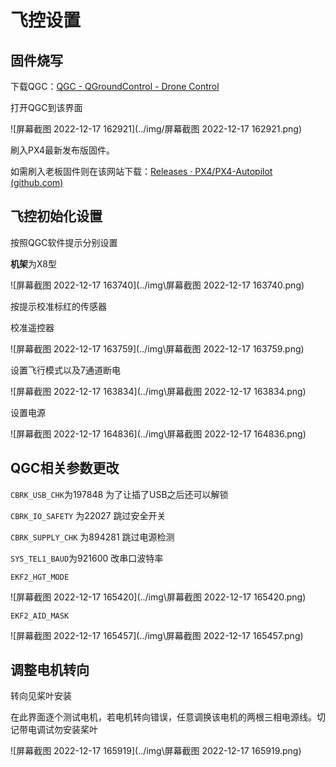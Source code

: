 # 飞控设置

## 固件烧写

下载QGC：[QGC - QGroundControl - Drone Control](http://qgroundcontrol.com/)

打开QGC到该界面

![屏幕截图 2022-12-17 162921](../img/屏幕截图 2022-12-17 162921.png)

刷入PX4最新发布版固件。

如需刷入老板固件则在该网站下载：[Releases · PX4/PX4-Autopilot (github.com)](https://github.com/PX4/PX4-Autopilot/releases)

## 飞控初始化设置

按照QGC软件提示分别设置

**机架**为X8型

![屏幕截图 2022-12-17 163740](../img\屏幕截图 2022-12-17 163740.png)

按提示校准标红的传感器

校准遥控器

![屏幕截图 2022-12-17 163759](../img\屏幕截图 2022-12-17 163759.png)

设置飞行模式以及7通道断电

![屏幕截图 2022-12-17 163834](../img\屏幕截图 2022-12-17 163834.png)

设置电源

![屏幕截图 2022-12-17 164836](../img\屏幕截图 2022-12-17 164836.png)

## QGC相关参数更改

`CBRK_USB_CHK`为197848 为了让插了USB之后还可以解锁

`CBRK_IO_SAFETY` 为22027 跳过安全开关

`CBRK_SUPPLY_CHK` 为894281 跳过电源检测

`SYS_TEL1_BAUD`为921600 改串口波特率

`EKF2_HGT_MODE`

![屏幕截图 2022-12-17 165420](../img\屏幕截图 2022-12-17 165420.png)

`EKF2_AID_MASK`

![屏幕截图 2022-12-17 165457](../img\屏幕截图 2022-12-17 165457.png)

## 调整电机转向

转向见桨叶安装

在此界面逐个测试电机，若电机转向错误，任意调换该电机的两根三相电源线。切记带电调试勿安装桨叶

![屏幕截图 2022-12-17 165919](../img\屏幕截图 2022-12-17 165919.png)
